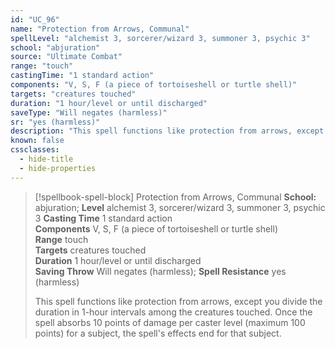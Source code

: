 ```yaml
---
id: "UC_96"
name: "Protection from Arrows, Communal"
spellLevel: "alchemist 3, sorcerer/wizard 3, summoner 3, psychic 3"
school: "abjuration"
source: "Ultimate Combat"
range: "touch"
castingTime: "1 standard action"
components: "V, S, F (a piece of tortoiseshell or turtle shell)"
targets: "creatures touched"
duration: "1 hour/level or until discharged"
saveType: "Will negates (harmless)"
sr: "yes (harmless)"
description: "This spell functions like protection from arrows, except you divide the duration in 1-hour intervals among the creatures touched. Once the spell absorbs 10 points of damage per caster level (maximum 100 points) for a subject, the spell's effects end for that subject."
known: false
cssclasses:
  - hide-title
  - hide-properties
---
```


> [!spellbook-spell-block] Protection from Arrows, Communal
> **School:** abjuration; **Level** alchemist 3, sorcerer/wizard 3, summoner 3, psychic 3
> **Casting Time** 1 standard action  
> **Components** V, S, F (a piece of tortoiseshell or turtle shell)  
> **Range** touch  
> **Targets** creatures touched  
> **Duration** 1 hour/level or until discharged  
> **Saving Throw** Will negates (harmless); **Spell Resistance** yes (harmless)
> 
> This spell functions like protection from arrows, except you divide the duration in 1-hour intervals among the creatures touched. Once the spell absorbs 10 points of damage per caster level (maximum 100 points) for a subject, the spell's effects end for that subject.
